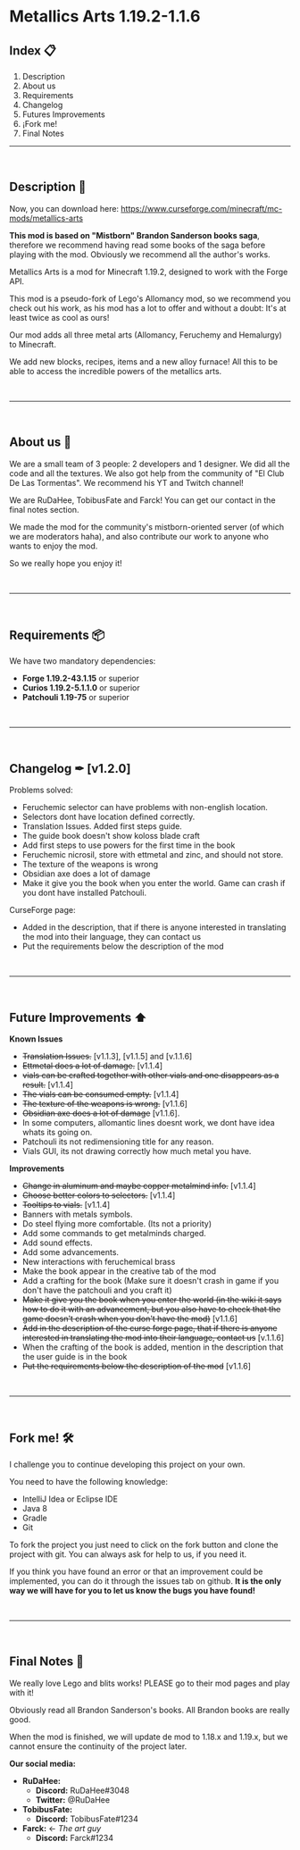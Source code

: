 # Metallics Arts 1.19.2-1.1.6


## Index 📋
1. Description
2. About us
3. Requirements
4. Changelog
5. Futures Improvements
6. ¡Fork me!
7. Final Notes
---
<br>

## **Description 📝**

Now, you can download here: https://www.curseforge.com/minecraft/mc-mods/metallics-arts

**This mod is based on "Mistborn" Brandon Sanderson books saga**, therefore we recommend having read some books of the saga before playing with the mod. Obviously we recommend all the author's works.

Metallics Arts is a mod for Minecraft 1.19.2, designed to work with the Forge API.

This mod is a pseudo-fork of Lego's Allomancy mod, so we recommend you check out his work, as his mod has a lot to offer and without a doubt: It's at least twice as cool as ours!

Our mod adds all three metal arts (Allomancy, Feruchemy and Hemalurgy) to Minecraft.

We add new blocks, recipes, items and a new alloy furnace! All this to be able to access the incredible powers of the metallics arts.

<br>

------

<br>

## **About us 🙋**
We are a small team of 3 people: 2 developers and 1 designer. We did all the code and all the textures. We also got help from the community of "El Club De Las Tormentas". We recommend his YT and Twitch channel!

We are RuDaHee, TobibusFate and Farck! You can get our contact in the final notes section.

We made the mod for the community's mistborn-oriented server (of which we are moderators haha), and also  contribute our work to anyone who wants to enjoy the mod.

So we really hope you enjoy it!

<br>

------

<br>

## **Requirements 📦**
We have two mandatory dependencies:
- **Forge 1.19.2-43.1.15** or superior
- **Curios 1.19.2-5.1.1.0** or superior
- **Patchouli 1.19-75** or superior

<br>

------

<br>

## **Changelog ✒ [v1.2.0]️**

Problems solved:
- Feruchemic selector can have problems with non-english location.
- Selectors dont have location defined correctly.
- Translation Issues. Added first steps guide.
- The guide book doesn't show koloss blade craft
- Add first steps to use powers for the first time in the book
- Feruchemic nicrosil, store with ettmetal and zinc, and should not store.
- The texture of the weapons is wrong
- Obsidian axe does a lot of damage
- Make it give you the book when you enter the world. Game can crash if you dont have installed Patchouli.

CurseForge page:
- Added in the description, that if there is anyone interested in translating the mod into their language, they can contact us
- Put the requirements below the description of the mod

<br>

------

<br>

## **Future Improvements ⬆️**

**Known Issues**
- ~~Translation Issues.~~ [v1.1.3], [v1.1.5] and [v.1.1.6]
- ~~Ettmetal does a lot of damage.~~ [v1.1.4]
- ~~vials can be crafted together with other vials and one disappears as a result.~~ [v1.1.4]
- ~~The vials can be consumed empty.~~ [v1.1.4]
- ~~The texture of the weapons is wrong.~~ [v1.1.6]
- ~~Obsidian axe does a lot of damage~~ [v1.1.6].
- In some computers, allomantic lines doesnt work, we dont have idea whats its going on.
- Patchouli its not redimensioning title for any reason.
- Vials GUI, its not drawing correctly how much metal you have.


**Improvements**
- ~~Change in aluminum and maybe copper metalmind info.~~ [v1.1.4]
- ~~Choose better colors to selectors.~~ [v1.1.4]
- ~~Tooltips to vials.~~ [v1.1.4]
- Banners with metals symbols. 
- Do steel flying more comfortable. (Its not a priority)
- Add some commands to get metalminds charged.
- Add sound effects.
- Add some advancements.
- New interactions with feruchemical brass
- Make the book appear in the creative tab of the mod
- Add a crafting for the book (Make sure it doesn't crash in game if you don't have the patchouli and you craft it)
- ~~Make it give you the book when you enter the world (in the wiki it says how to do it with an advancement, but you also have to check that the game doesn't crash when you don't have the mod)~~ [v1.1.6]
- ~~Add in the description of the curse forge page, that if there is anyone interested in translating the mod into their language, contact us~~ [v.1.1.6]
- When the crafting of the book is added, mention in the description that the user guide is in the book
- ~~Put the requirements below the description of the mod~~ [v1.1.6]

<br>

------

<br>

## **Fork me! 🛠️**

I challenge you to continue developing this project on your own.

You need to have the following knowledge:
- IntelliJ Idea or Eclipse IDE
- Java 8
- Gradle
- Git

To fork the project you just need to click on the fork button and clone the project with git. You can always ask for help to us, if you need it.

If you think you have found an error or that an improvement could be implemented, you can do it through the issues tab on github. **It is the only way we will have for you to let us know the bugs you have found!**

<br>

------

<br>

## **Final Notes 🚀**

We really love Lego and blits works! PLEASE go to their mod pages and play with it!

Obviously read all Brandon Sanderson's books. All Brandon books are really good.

When the mod is finished, we will update de mod to 1.18.x and 1.19.x, but we cannot ensure the continuity of the project later.

**Our social media:**
- **RuDaHee:**
  - **Discord:** RuDaHee#3048
  - **Twitter:** @RuDaHee
- **TobibusFate:**
  - **Discord:** TobibusFate#1234
- **Farck:** <- *The art guy*
  - **Discord:** Farck#1234

